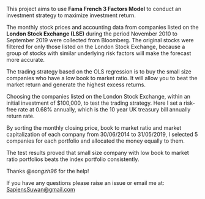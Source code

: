This project aims to use **Fama French 3 Factors Model** to conduct an investment strategy to maximize investment return.


The monthly stock prices and accounting data from companies listed on the **London Stock Exchange (LSE)** during the period November 2010 to September 2019 were collected from Bloomberg. The original stocks were filtered for only those listed on the London Stock Exchange, because a group of stocks with similar underlying risk factors will make the forecast more accurate.



The trading strategy based on the OLS regression is to buy the small size companies who have a low book to market ratio. It will allow you to beat the market return and generate the highest excess returns.



Choosing the companies listed on the London Stock Exchange, within an initial investment of $100,000, to test the trading strategy. Here I set a risk-free rate at 0.68% annually, which is the 10 year UK treasury bill annually return rate. 

By sorting the monthly closing price, book to market ratio and market capitalization of each company from 30/06/2014 to 31/05/2019, I selected 5 companies for each portfolio and allocated the money equally to them. 

The test results proved that small size company with low book to market ratio portfolios beats the index portfolio consistently.



Thanks @*songzh96* for the help!



If you have any questions please raise an issue or email me at: SapiensSuwan@gmail.com
